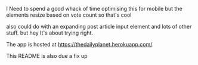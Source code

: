 I Need to spend a good whack of time optimising this for mobile but the elements resize based on vote count so that's cool

also could do with an expanding post article input element and lots of other stuff. but hey It's about trying right.

The app is hosted at https://thedailyplanet.herokuapp.com/

This README is also due a fix up
